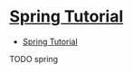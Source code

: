 # [Spring Tutorial](https://www.baeldung.com/spring-tutorial)

- [Spring Tutorial](#spring-tutorial)










TODO spring